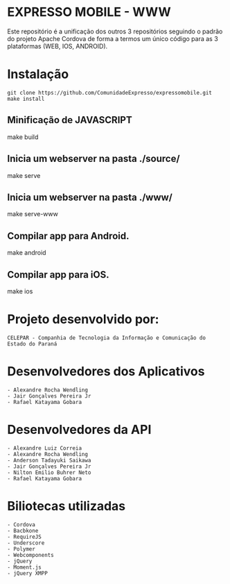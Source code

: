 EXPRESSO MOBILE - WWW
===

Este repositório é a unificação dos outros 3 repositórios seguindo o padrão do projeto Apache Cordova de forma a termos um único código para as 3 plataformas (WEB, IOS, ANDROID).

# Instalação
	
	git clone https://github.com/ComunidadeExpresso/expressomobile.git
	make install
	
## Minificação de JAVASCRIPT
make build 

## Inicia um webserver na pasta ./source/
make serve 

## Inicia um webserver na pasta ./www/
make serve-www

## Compilar app para Android.
make android

## Compilar app para iOS.
make ios

# Projeto desenvolvido por:
    CELEPAR - Companhia de Tecnologia da Informação e Comunicação do Estado do Paraná

# Desenvolvedores dos Aplicativos

	- Alexandre Rocha Wendling
	- Jair Gonçalves Pereira Jr
	- Rafael Katayama Gobara


# Desenvolvedores da API
	
	- Alexandre Luiz Correia
	- Alexandre Rocha Wendling
	- Anderson Tadayuki Saikawa
	- Jair Gonçalves Pereira Jr
	- Nilton Emilio Buhrer Neto
	- Rafael Katayama Gobara


# Biliotecas utilizadas

	- Cordova	
	- Bacbkone
	- RequireJS
	- Underscore
	- Polymer
	- Webcomponents
	- jQuery
	- Moment.js
	- jQuery XMPP

